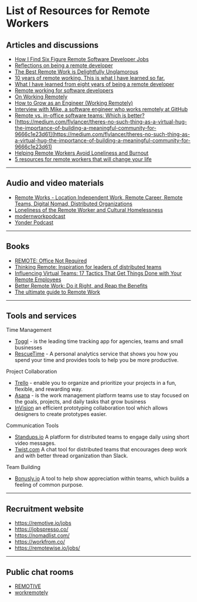 List of Resources for Remote Workers
=========================
Articles and discussions
-------------------------

* [How I Find Six Figure Remote Software Developer Jobs](https://dev.to/colinmtech/how-i-find-six-figure-remote-software-developer-jobs-23jd)
* [Reflections on being a remote developer](https://medium.freecodecamp.org/reflections-on-being-a-remote-developer-757465ed1e9e)
* [The Best Remote Work is Delightfully Unglamorous](https://dev.to/ben/the-best-remote-work-is-delightfully-unglamorous-4h5f)
* [10 years of remote working. This is what I have learned so far.](https://dev.to/mpermar/10-years-of-remote-working-this-is-what-i-have-learned-so-far-21l9)
* [What I have learned from eight years of being a remote developer](https://dev.to/ivancrneto/what-i-have-learned-from-eight-years-of-being-a-remote-developer-3eob)
* [Remote working for software developers](https://flaviocopes.com/remote-work-developer/)
* [On Working Remotely](https://blog.codinghorror.com/on-working-remotely/)
* [How to Grow as an Engineer (Working Remotely)](https://open.nytimes.com/how-to-grow-as-an-engineer-working-remotely-3baff8211f3e)
* [Interview with Mike, a software engineer who works remotely at GitHub](https://remotehabits.com/interview/interview-with-mike-a-software-engineer-who-works-remotely-at-github/)
* [Remote vs. in-office software teams: Which is better?](https://techbeacon.com/app-dev-testing/remote-vs-office-software-teams-which-better)
* [https://medium.com/flylancer/theres-no-such-thing-as-a-virtual-hug-the-importance-of-building-a-meaningful-community-for-9666c1e23d61](https://medium.com/flylancer/theres-no-such-thing-as-a-virtual-hug-the-importance-of-building-a-meaningful-community-for-9666c1e23d61)
* [Helping Remote Workers Avoid Loneliness and Burnout](https://hbr.org/2018/11/helping-remote-workers-avoid-loneliness-and-burnout)
* [5 resources for remote workers that will change your life](https://medium.com/devslopes-blog/5-resources-for-remote-workers-that-will-change-your-life-9dcf2a48c9bb)

------------------------
Audio and video materials
------------------------
* [Remote Works - Location Independent Work, Remote Career, Remote Teams, Digital Nomad, Distributed Organizations](https://www.stitcher.com/podcast/cultivate-now/remote-works/)
* [Loneliness of the Remote Worker and Cultural Homelessness](https://www.virtualnotdistant.com/podcasts/loneliness-of-remote)
* [modernworkpodcast](https://www.modernworkpodcast.com/episodes/)
* [Yonder Podcast](https://itunes.apple.com/us/podcast/yonder/id1139304486?mt=2)

------------------------
Books
------------------------
* [REMOTE: Office Not Required](https://basecamp.com/books/remote)
* [Thinking Remote: Inspiration for leaders of distributed teams](https://www.amazon.co.uk/Thinking-Remote-Inspiration-leaders-distributed-ebook/dp/B07LDFGVR8)
* [Influencing Virtual Teams: 17 Tactics That Get Things Done with Your Remote Employees](https://www.amazon.com/Influencing-Virtual-Teams-Tactics-Employees-ebook/dp/B00LGWDGG6)
* [Better Remote Work: Do it Right, and Reap the Benefits](https://www.amazon.com/Better-Remote-Work-Right-Benefits/dp/1631928708)
* [The ultimate guide to Remote Work](https://zapier.com/learn/remote-work/)
------------------------
Tools and services
------------------------
Time Management
* [Toggl](https://toggl.com/) - is the leading time tracking app for agencies, teams and small businesses
* [RescueTime](https://www.rescuetime.com) - A personal analytics service that shows you how you spend your time and provides tools to help you be more productive.

Project Collaboration
* [Trello](https://trello.com/en) - enable you to organize and prioritize your projects in a fun, flexible, and rewarding way.
* [Asana](https://asana.com/) - is the work management platform teams use to stay focused on the goals, projects, and daily tasks that grow business
* [InVision](https://www.invisionapp.com/) an efficient prototyping collaboration tool which allows designers to create prototypes easier.

Communication Tools
* [Standups.io](https://standups.io) A platform for distributed teams to engage daily using short video messages.
* [Twist.com](https://twist.com) A chat tool for distributed teams that encourages deep work and with better thread organization than Slack.

Team Building
* [Bonusly.io](https://bonus.ly/) A tool to help show appreciation within teams, which builds a feeling of common purpose.

------------------------
Recruitment website
------------------------
* https://remotive.io/jobs
* https://jobspresso.co/
* https://nomadlist.com/
* https://workfrom.co/
* https://remotewise.io/jobs/

------------------------
Public chat rooms
------------------------
* [REMOTIVE](https://remotive.io/community/)
* [workremotely](https://joinworkremotely.com/)

